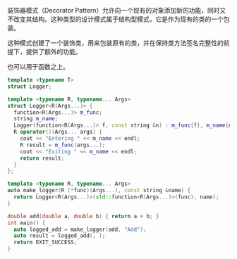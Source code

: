 装饰器模式（Decorator Pattern）允许向一个现有的对象添加新的功能，同时又不改变其结构。这种类型的设计模式属于结构型模式，它是作为现有的类的一个包装。

这种模式创建了一个装饰类，用来包装原有的类，并在保持类方法签名完整性的前提下，提供了额外的功能。

也可以用于函数之上。

```cpp
template <typename T>
struct Logger;

template <typename R, typename... Args>
struct Logger<R(Args...)> {
  function<R(Args...)> m_func;
  string m_name;
  Logger(function<R(Args...)> f, const string &n) : m_func{f}, m_name{n} {}
  R operator()(Args... args) {
    cout << "Entering " << m_name << endl;
    R result = m_func(args...);
    cout << "Exiting " << m_name << endl;
    return result;
  }
};

template <typename R, typename... Args>
auto make_logger(R (*func)(Args...), const string &name) {
  return Logger<R(Args...)>(std::function<R(Args...)>(func), name);
}

double add(double a, double b) { return a + b; }
int main() {
  auto logged_add = make_logger(add, "Add");
  auto result = logged_add(, );
  return EXIT_SUCCESS;
}
```

